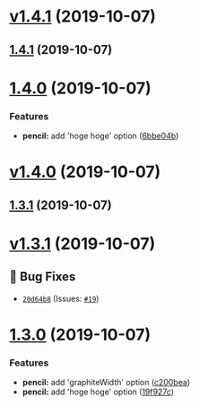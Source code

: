 # [v1.4.1](https://github.com/baron-code-factory/typescript-work-space/compare/v1.4.0...v1.4.1) (2019-10-07)



## [1.4.1](https://github.com/baron-code-factory/typescript-work-space/compare/v1.4.0...v1.4.1) (2019-10-07)

# [1.4.0](https://github.com/baron-code-factory/typescript-work-space/compare/v1.3.1...v1.4.0) (2019-10-07)


### Features

* **pencil:** add 'hoge hoge' option ([6bbe04b](https://github.com/baron-code-factory/typescript-work-space/commit/6bbe04b))





# [v1.4.0](https://github.com/baron-code-factory/typescript-work-space/compare/v1.3.1...v1.4.0) (2019-10-07)

## [1.3.1](https://github.com/baron-code-factory/typescript-work-space/compare/v1.3.0...v1.3.1) (2019-10-07)





# [v1.3.1](https://github.com/baron-code-factory/typescript-work-space/compare/v1.3.0...v1.3.1) (2019-10-07)

## 🐛 Bug Fixes
- [`20d64b8`](https://github.com/baron-code-factory/typescript-work-space/commit/20d64b8)  (Issues: [`#19`](https://github.com/baron-code-factory/typescript-work-space/issues/19))

# [1.3.0](https://github.com/baron-code-factory/typescript-work-space/compare/v1.2.0...v1.3.0) (2019-10-07)


### Features

* **pencil:** add 'graphiteWidth' option ([c200bea](https://github.com/baron-code-factory/typescript-work-space/commit/c200bea))
* **pencil:** add 'hoge hoge' option ([19f927c](https://github.com/baron-code-factory/typescript-work-space/commit/19f927c))
